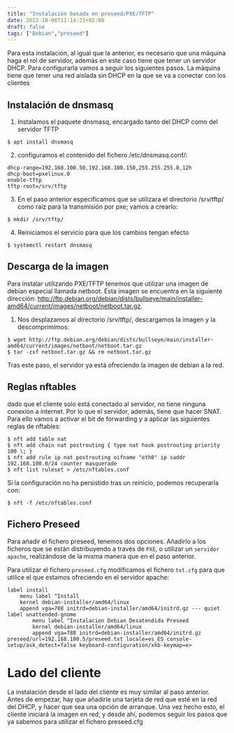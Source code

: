 ```yaml
---
title: "Instalación basada en preseed/PXE/TFTP"
date: 2022-10-06T11:14:21+02:00
draft: false
tags: ["Debian","preseed"]
---
```


Para esta instalación, al igual que la anterior, es necesario que una máquina haga el rol de servidor, además en este caso tiene que tener un servidor DHCP. Para configurarla vamos a seguir los siguientes pasos. La máquina tiene que tener una red aislada sin DHCP en la que se va a conectar con los clientes

## Instalación de dnsmasq

1. Instalamos el paquete dnsmasq, encargado tanto del DHCP como del servidor TFTP
```shell
$ apt install dnsmasq
```
2. configuramos el contenido del fichero /etc/dnsmasq.conf/:
```shell
dhcp-range=192.168.100.50,192.168.100.150,255.255.255.0,12h
dhcp-boot=pxelinux.0
enable-tftp
tftp-root=/srv/tftp
```
3. En el paso anterior especificamos que se utilizara el directorio /srv/tftp/ como raíz para la transmisión por pxe; vamos a crearlo:
```shell
$ mkdir /srv/tftp/
```
4. Reiniciamos el servicio para que los cambios tengan efecto
```shell
$ systemctl restart dnsmasq
```

## Descarga de la imagen

Para instalar utilizando PXE/TFTP tenemos que utilizar una imagen de debian especial llamada netboot. Esta imagen se encuentra en la siguiente dirección: http://ftp.debian.org/debian/dists/bullseye/main/installer-amd64/current/images/netboot/netboot.tar.gz.

1. Nos desplazamos al directorio /srv/tftp/, descargamos la imagen y la descomprimimos:
```shell
$ wget http://ftp.debian.org/debian/dists/bullseye/main/installer-amd64/current/images/netboot/netboot.tar.gz
$ tar -zxf netboot.tar.gz && rm netboot.tar.gz
```

Tras este paso, el servidor ya está ofreciendo la imagen de debian a la red.

## Reglas nftables

dado que el cliente solo está conectado al servidor, no tiene ninguna conexión a internet. Por lo que el servidor, además, tiene que hacer SNAT. Para ello vamos a activar el bit de forwarding y a aplicar las siguientes reglas de nftables:
```shell
$ nft add table nat
$ nft add chain nat postrouting { type nat hook postrouting priority 100 \; }
$ nft add rule ip nat postrouting oifname "eth0" ip saddr 192.168.100.0/24 counter masquerade
$ nft list ruleset > /etc/nftables.conf
```
Si la configuración no ha persistido tras un reinicio, podemos recuperarla con:
```shell
$ nft -f /etc/nftables.conf
```

## Fichero Preseed

Para añadir el fichero preseed, tenemos dos opciones. Añadirlo a los ficheros que se están distribuyendo a través de `PXE`, o utilizar un `servidor apache`, realizándose de la misma manera que en el paso anterior.

Para utilizar el fichero `preseed.cfg` modificamos el fichero `txt.cfg` para que utilice el que estamos ofreciendo en el servidor apache:
```shell
label install
	menu label ^Install
	kernel debian-installer/amd64/linux
	append vga=788 initrd=debian-installer/amd64/initrd.gz --- quiet 
label unattended-gnome
        menu label ^Instalacion Debian Desatendida Preseed
        kernel debian-installer/amd64/linux
        append vga=788 initrd=debian-installer/amd64/initrd.gz preseed/url=192.168.100.5/preseed.txt locale=es_ES console-setup/ask_detect=false keyboard-configuration/xkb-keymap=e>
```

# Lado del cliente

La instalación desde el lado del cliente es muy similar al paso anterior. Antes de empezar, hay que añadirle una tarjeta de red que esté en la red del DHCP, y hacer que sea una opción de arranque. Una vez hecho esto, el cliente iniciará la imagen en red, y desde ahí, podemos seguir los pasos que ya sabemos para utilizar el fichero preseed.cfg
